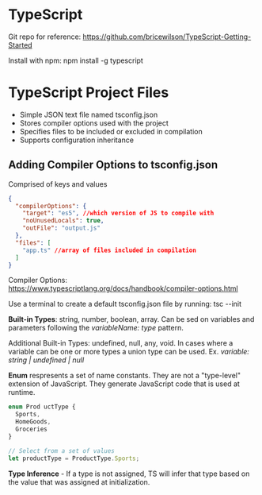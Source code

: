 # **TypeScript**

Git repo for reference: https://github.com/bricewilson/TypeScript-Getting-Started

Install with npm: npm install -g typescript

# TypeScript Project Files

- Simple JSON text file named tsconfig.json
- Stores compiler options used with the project
- Specifies files to be included or excluded in compilation
- Supports configuration inheritance

## Adding Compiler Options to tsconfig.json

Comprised of keys and values

```json
{
  "compilerOptions": {
    "target": "es5", //which version of JS to compile with
    "noUnusedLocals": true,
    "outFile": "output.js"
  },
  "files": [
    "app.ts" //array of files included in compilation
  ]
}
```

Compiler Options: https://www.typescriptlang.org/docs/handbook/compiler-options.html

Use a terminal to create a default tsconfig.json file by running: tsc --init

**Built-in Types**: string, number, boolean, array. Can be sed on variables and parameters following the *variableName: type* pattern.

Additional Built-in Types: undefined, null, any, void. In cases where a variable can be one or more types a union type can be used. Ex. *variable: string | undefined | null*

**Enum** respresents a set of name constants. They are not a "type-level" extension of JavaScript. They generate JavaScript code that is used at runtime.

```typescript
enum Prod uctType {
  Sports,
  HomeGoods,
  Groceries
}

// Select from a set of values
let productType = ProductType.Sports;
```

**Type Inference** - If a type is not assigned, TS will infer that type based on the value that was assigned at initialization.